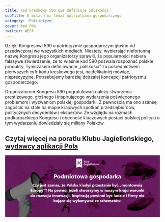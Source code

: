 ```yaml
---
title: Kod kreskowy 590 nie definiuje polskości
subTitle: O mitach na temat patriotyzmu gospodarczego
category: 'Patriotyzm'
cover: kod.PNG
twitter: WEST
---
```


Dzięki Kongresowi 590 o patriotyzmie gospodarczym głośno od przedwczoraj we wszystkich mediach. Niestety, wybierając niefortunną nazwę Kongresu jego organizatorzy sprawili, że popularności nabiera fałszywe stwierdzenie, że to właśnie kod 590 pozwala rozpoznać polskie produkty. Tymczasem definiowanie „polskości” za pośrednictwem pierwszych cyfr kodu kreskowego jest, najdelikatniej mówiąc, nieprecyzyjne. Potrzebujemy bardziej dojrzałej koncepcji patriotyzmu gospodarczego.

Organizatorom Kongresu 590 pogratulować należy stworzenia prestiżowego, głośnego i inspirującego wydarzenia poświęconego problemom i wyzwaniom polskiej gospodarki. Z pewnością ma ono szansę zagościć na stałe na mapie krajowych spotkań przedsiębiorców, politycznych decydentów i ekspertów. Ze względu na rozmach podkarpackiego Kongresu i obecność kluczowych postaci polskiej polityki o tym wydarzeniu dowiedziały się miliony Polaków.

## Czytaj więcej na poratlu Klubu Jagiellońskiego, [wydawcy aplikacji Pola](https://klubjagiellonski.pl/2016/11/19/kod-kreskowy-nie-definiuje-polskosci/)

![](PG.PNG)
